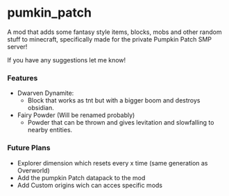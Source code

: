 # pumkin_patch

A mod that adds some fantasy style items, blocks, mobs and other random stuff to minecraft,
specifically made for the private Pumpkin Patch SMP server!

If you have any suggestions let me know!

### Features

- Dwarven Dynamite: 
  - Block that works as tnt but with a bigger boom and destroys obsidian.
- Fairy Powder (Will be renamed probably)
  - Powder that can be thrown and gives levitation and slowfalling to nearby entities.


### Future Plans

- Explorer dimension which resets every x time (same generation as Overworld)
- Add the pumpkin Patch datapack to the mod
- Add Custom origins wich can acces specific mods

